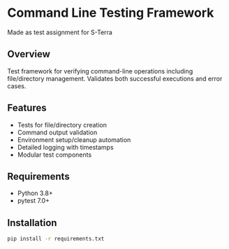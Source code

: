 # Command Line Testing Framework
Made as test assignment for S-Terra

## Overview
Test framework for verifying command-line operations including file/directory management. Validates both successful executions and error cases.

## Features
- Tests for file/directory creation
- Command output validation
- Environment setup/cleanup automation
- Detailed logging with timestamps
- Modular test components

## Requirements
- Python 3.8+
- pytest 7.0+

## Installation
```bash
pip install -r requirements.txt